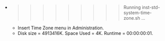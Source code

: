 * >>>>>>>>> Running inst-std-system-time-zone.sh ...
  * Insert Time Zone menu in Administration.
  * Disk size = 4913416K. Space Used = 4K. Runtime = 00:00:00:01.
